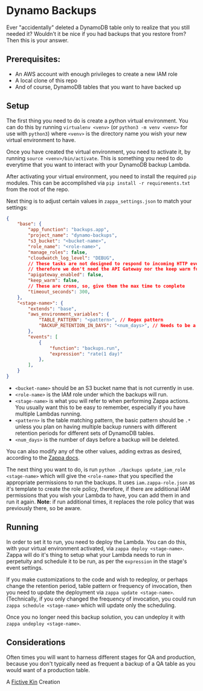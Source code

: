 
# Dynamo Backups

Ever "accidentally" deleted a DynamoDB table only to realize that you still needed it? Wouldn't it be nice if you had backups that you restore from? Then this is your answer.

## Prerequisites:

- An AWS account with enough privileges to create a new IAM role
- A local clone of this repo
- And of course, DynamoDB tables that you want to have backed up


## Setup

The first thing you need to do is create a python virtual environment. You can do this by running `virtualenv <venv>` (or `python3 -m venv <venv>` for use with `python3`) where `<venv>` is the directory name you wish your new virtual environment to have.

Once you have created the virtual environment, you need to activate it, by running `source <venv>/bin/activate`. This is something you need to do everytime that you want to interact with your DynamoDB backup Lambda.

After activating your virtual environment, you need to install the required `pip` modules. This can be accomplished via `pip install -r requirements.txt` from the root of the repo.

Next thing is to adjust certain values in `zappa_settings.json` to match your settings:

```json
{
    "base": {
        "app_function": "backups.app",
        "project_name": "dynamo-backups",
        "s3_bucket": "<bucket-name>",
        "role_name": "<role-name>",
        "manage_roles": false,
        "cloudwatch_log_level": "DEBUG",
        // These tasks are not designed to respond to incoming HTTP events,
        // therefore we don't need the API Gateway nor the keep warm function
        "apigateway_enabled": false,
        "keep_warm": false,
        // These are crons, so, give them the max time to complete
        "timeout_seconds": 300,
    },
    "<stage-name>": {
        "extends": "base",
        "aws_environment_variables": {
            "TABLE_PATTERN": "<pattern>", // Regex pattern
            "BACKUP_RETENTION_IN_DAYS": "<num_days>", // Needs to be a string
        },
        "events": [
            {
                "function": "backups.run",
                "expression": "rate(1 day)"
            },
        ],
    }
}
```

- `<bucket-name>` should be an S3 bucket name that is not currently in use.
- `<role-name>` is the IAM role under which the backups will run.
- `<stage-name>` is what you will refer to when performing Zappa actions. You usually want this to be easy to remember, especially if you have multiple Lambdas running.
- `<pattern>` is the table matching pattern, the basic pattern should be `.*` unless you plan on having multiple backup runners with different retention periods for different sets of DynamoDB tables.
- `<num_days>` is the number of days before a backup will be deleted.

You can also modify any of the other values, adding extras as desired, according to the [Zappa docs](https://github.com/Miserlou/Zappa).

The next thing you want to do, is run `python ./backups update_iam_role <stage-name>` which will give the `<role-name>` that you specified the appropriate permissions to run the backups. It uses `iam.zappa-role.json` as it's template to create the role policy, therefore, if there are additional IAM permissions that you wish your Lambda to have, you can add them in and run it again. **Note**: if run additional times, it replaces the role policy that was previously there, so be aware.

## Running

In order to set it to run, you need to deploy the Lambda. You can do this, with your virtual environment activated, via `zappa deploy <stage-name>`. Zappa will do it's thing to setup what your Lambda needs to run in perpetuity and schedule it to be run, as per the `expression` in the stage's event settings.

If you make customizations to the code and wish to redeploy, or perhaps change the retention period, table pattern or frequency of invocation, then you need to update the deployment via `zappa update <stage-name>`. (Technically, if you only changed the frequency of invocation, you could run `zappa schedule <stage-name>` which will update only the scheduling.

Once you no longer need this backup solution, you can undeploy it with `zappa undeploy <stage-name>`.

## Considerations

Often times you will want to harness different stages for QA and production, because you don't typically need as frequent a backup of a QA table as you would want of a production table.


A [Fictive Kin](https://fictivekin.com) Creation
